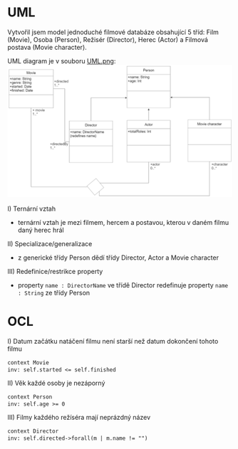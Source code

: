 # UML

Vytvořil jsem model jednoduché filmové databáze obsahující 5 tříd: Film (Movie), Osoba (Person), Režisér (Director), Herec (Actor) a Filmová postava (Movie character).

UML diagram je v souboru [UML.png](UML.png): ![UML.png](UML.png)

I) Ternární vztah
- ternární vztah je mezi filmem, hercem a postavou, kterou v daném filmu daný herec hrál

II) Specializace/generalizace
- z generické třídy Person dědí třídy Director, Actor a Movie character

III) Redefinice/restrikce property
- property `name : DirectorName` ve třídě Director redefinuje property `name : String` ze třídy Person

# OCL

I) Datum začátku natáčení filmu není starší než datum dokončení tohoto filmu
```
context Movie
inv: self.started <= self.finished
```

II) Věk každé osoby je nezáporný
```
context Person
inv: self.age >= 0
```

III) Filmy každého režíséra mají neprázdný název
```
context Director
inv: self.directed->forall(m | m.name != "")
```